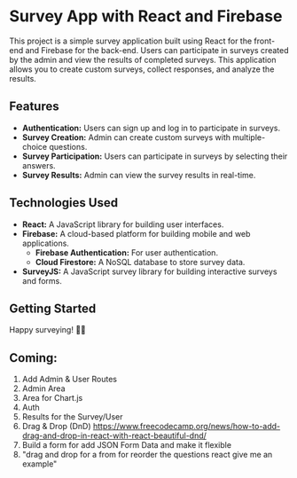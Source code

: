 # Survey App with React and Firebase

This project is a simple survey application built using React for the front-end and Firebase for the back-end. Users can participate in surveys created by the admin and view the results of completed surveys. This application allows you to create custom surveys, collect responses, and analyze the results.

## Features

- **Authentication:** Users can sign up and log in to participate in surveys.
- **Survey Creation:** Admin can create custom surveys with multiple-choice questions.
- **Survey Participation:** Users can participate in surveys by selecting their answers.
- **Survey Results:** Admin can view the survey results in real-time.

## Technologies Used

- **React:** A JavaScript library for building user interfaces.
- **Firebase:** A cloud-based platform for building mobile and web applications.
  - **Firebase Authentication:** For user authentication.
  - **Cloud Firestore:** A NoSQL database to store survey data.
- **SurveyJS:** A JavaScript survey library for building interactive surveys and forms.

## Getting Started

Happy surveying! 📝✨

## Coming: 
1. Add Admin & User Routes 
2. Admin Area 
3. Area for Chart.js
4. Auth
5. Results for the Survey/User
6. Drag & Drop (DnD)
https://www.freecodecamp.org/news/how-to-add-drag-and-drop-in-react-with-react-beautiful-dnd/
7. Build a form for add JSON Form Data and make it flexible
8. "drag and drop for a from for reorder the questions react give me an example"
